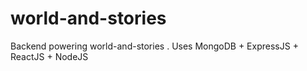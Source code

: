 # world-and-stories
Backend powering world-and-stories . Uses MongoDB + ExpressJS + ReactJS + NodeJS
